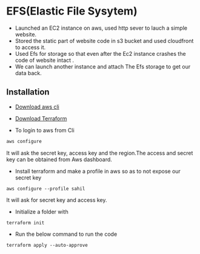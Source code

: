 # EFS(Elastic File Sysytem)

* Launched an EC2 instance on aws, used http sever to lauch a simple website.
* Stored the static part of website code in s3 bucket and used cloudfront to access it.
* Used Efs for storage so that even after the Ec2 instance crashes the code of website intact .
* We can launch another instance and attach The Efs storage  to get our data back.

## Installation

*  <a href="https://docs.aws.amazon.com/cli/latest/userguide/install-cliv2.html">Download aws cli</a>

* <a href="https://www.terraform.io/downloads.html">Download Terraform</a>

* To login to aws from Cli
```bash
aws configure
```
It will ask the secret key, access key and the region.The access and secret key can be obtained from Aws dashboard.

* Install terraform and make a profile in aws so as to not expose our secret key
```
aws configure --profile sahil
```
It will ask for secret key and access key.

* Initialize a folder with 

```
terraform init
```
* Run the below command to run the code

```
terraform apply --auto-approve
```